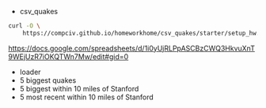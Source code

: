 - csv_quakes


```sh
curl -O \
    https://compciv.github.io/homeworkhome/csv_quakes/starter/setup_hw.py
```


https://docs.google.com/spreadsheets/d/1i0yUjRLPpASCBzCWQ3HkvuXnT9WEjUzR7iOKQTWn7Mw/edit#gid=0

- loader
- 5 biggest quakes
- 5 biggest within 10 miles of Stanford
- 5 most recent within 10 miles of Stanford

